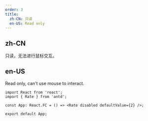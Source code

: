 ```yaml
---
order: 3
title:
  zh-CN: 只读
  en-US: Read only
---
```


## zh-CN

只读，无法进行鼠标交互。

## en-US

Read only, can't use mouse to interact.

```tsx
import React from 'react';
import { Rate } from 'antd';

const App: React.FC = () => <Rate disabled defaultValue={2} />;

export default App;
```
